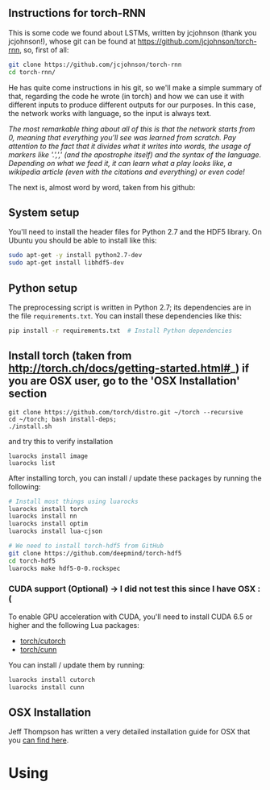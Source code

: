 ## Instructions for torch-RNN
This is some code we found about LSTMs, written by jcjohnson (thank you jcjohnson!), whose git can be found at https://github.com/jcjohnson/torch-rnn, so, first of all:

```bash
git clone https://github.com/jcjohnson/torch-rnn
cd torch-rnn/
```

He has quite come instructions in his git, so we'll make a simple summary of that, regarding the code he wrote (in torch) and how we can use it with different inputs to produce different outputs for our purposes.
In this case, the network works with language, so the input is always text.

*The most remarkable thing about all of this is that the network starts from 0, meaning that everything you'll see was learned from scratch. Pay attention to the fact that it divides what it writes into words, the usage of markers like '.',',' (and the apostrophe itself) and the syntax of the language. Depending on what we feed it, it can learn what a play looks like, a wikipedia article (even with the citations and everything) or even code!*

The next is, almost word by word, taken from his github:
## System setup
You'll need to install the header files for Python 2.7 and the HDF5 library. On Ubuntu you should be able to install
like this:

```bash
sudo apt-get -y install python2.7-dev
sudo apt-get install libhdf5-dev
```

## Python setup
The preprocessing script is written in Python 2.7; its dependencies are in the file `requirements.txt`.
You can install these dependencies like this:

```bash
pip install -r requirements.txt  # Install Python dependencies
```

## Install torch (taken from http://torch.ch/docs/getting-started.html#_) if you are OSX user, go to the 'OSX Installation' section 
```
git clone https://github.com/torch/distro.git ~/torch --recursive
cd ~/torch; bash install-deps;
./install.sh
```

and try this to verify installation
```
luarocks install image
luarocks list
```

After installing torch, you can install / update these packages by running the following:

```bash
# Install most things using luarocks
luarocks install torch
luarocks install nn
luarocks install optim
luarocks install lua-cjson

# We need to install torch-hdf5 from GitHub
git clone https://github.com/deepmind/torch-hdf5
cd torch-hdf5
luarocks make hdf5-0-0.rockspec
```

### CUDA support (Optional) -> I did not test this since I have OSX :(
To enable GPU acceleration with CUDA, you'll need to install CUDA 6.5 or higher and the following Lua packages:
- [torch/cutorch](https://github.com/torch/cutorch)
- [torch/cunn](https://github.com/torch/cunn)

You can install / update them by running:

```bash
luarocks install cutorch
luarocks install cunn
```
## OSX Installation
Jeff Thompson has written a very detailed installation guide for OSX that you [can find here](http://www.jeffreythompson.org/blog/2016/03/25/torch-rnn-mac-install/).


# Using
